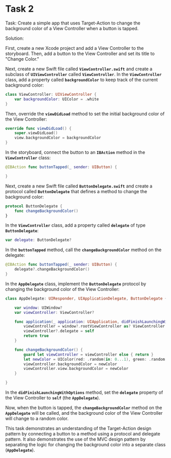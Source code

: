 # Task 2

Task: Create a simple app that uses Target-Action to change the background color
of a View Controller when a button is tapped.

Solution:

First, create a new Xcode project and add a View Controller to the storyboard.
Then, add a button to the View Controller and set its title to "Change Color."

Next, create a new Swift file called **`ViewController.swift`** and create a
subclass of **`UIViewController`** called **`ViewController`**. In the
**`ViewController`** class, add a property called **`backgroundColor`** to keep
track of the current background color:

```swift
class ViewController: UIViewController {
    var backgroundColor: UIColor = .white
}
```

Then, override the **`viewDidLoad`** method to set the initial background color
of the View Controller:

```swift
override func viewDidLoad() {
    super.viewDidLoad()
    view.backgroundColor = backgroundColor
}
```

In the storyboard, connect the button to an **`IBAction`** method in the
**`ViewController`** class:

```swift
@IBAction func buttonTapped(_ sender: UIButton) {

}
```

Next, create a new Swift file called **`ButtonDelegate.swift`** and create a
protocol called **`ButtonDelegate`** that defines a method to change the
background color:

```swift
protocol ButtonDelegate {
    func changeBackgroundColor()
}
```

In the **`ViewController`** class, add a property called **`delegate`** of type
**`ButtonDelegate`**:

```swift
var delegate: ButtonDelegate?
```

In the **`buttonTapped`** method, call the **`changeBackgroundColor`** method on
the delegate:

```swift
@IBAction func buttonTapped(_ sender: UIButton) {
    delegate?.changeBackgroundColor()
}
```

In the **`AppDelegate`** class, implement the **`ButtonDelegate`** protocol by
changing the background color of the View Controller:

```swift
class AppDelegate: UIResponder, UIApplicationDelegate, ButtonDelegate {

    var window: UIWindow?
    var viewController: ViewController?

    func application(_ application: UIApplication, didFinishLaunchingWithOptions launchOptions: [UIApplication.LaunchOptionsKey: Any]?) -> Bool {
        viewController = window?.rootViewController as? ViewController
        viewController?.delegate = self
        return true
    }

    func changeBackgroundColor() {
        guard let viewController = viewController else { return }
        let newColor = UIColor(red: .random(in: 0...1), green: .random(in: 0...1), blue: .random(in: 0...1), alpha: 1.0)
        viewController.backgroundColor = newColor
        viewController.view.backgroundColor = newColor
    }

}
```

In the **`didFinishLaunchingWithOptions`** method, set the **`delegate`**
property of the View Controller to **`self`** (the **`AppDelegate`**).

Now, when the button is tapped, the **`changeBackgroundColor`** method on the
**`AppDelegate`** will be called, and the background color of the View
Controller will change to a random color.

This task demonstrates an understanding of the Target-Action design pattern by
connecting a button to a method using a protocol and delegate pattern. It also
demonstrates the use of the MVC design pattern by separating the logic for
changing the background color into a separate class (**`AppDelegate`**).
